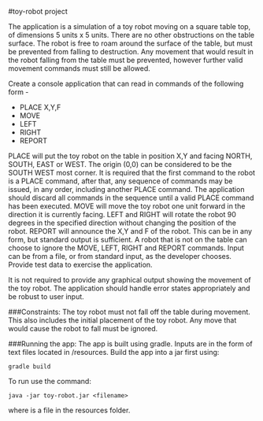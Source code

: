 #toy-robot project

The application is a simulation of a toy robot moving on a square table top, of dimensions 5 units x 5 units. There are no
other obstructions on the table surface. The robot is free to roam around the surface of the table, but must be prevented
from falling to destruction. Any movement that would result in the robot falling from the table must be prevented,
however further valid movement commands must still be allowed.

Create a console application that can read in commands of the following form -
* PLACE X,Y,F
* MOVE
* LEFT
* RIGHT
* REPORT

PLACE will put the toy robot on the table in position X,Y and facing NORTH, SOUTH, EAST or WEST. The origin (0,0)
can be considered to be the SOUTH WEST most corner. It is required that the first command to the robot is a PLACE
command, after that, any sequence of commands may be issued, in any order, including another PLACE command. The
application should discard all commands in the sequence until a valid PLACE command has been executed.
MOVE will move the toy robot one unit forward in the direction it is currently facing.
LEFT and RIGHT will rotate the robot 90 degrees in the specified direction without changing the position of the robot.
REPORT will announce the X,Y and F of the robot. This can be in any form, but standard output is sufficient.
A robot that is not on the table can choose to ignore the MOVE, LEFT, RIGHT and REPORT commands.
Input can be from a file, or from standard input, as the developer chooses.
Provide test data to exercise the application.

It is not required to provide any graphical output showing the movement of the toy robot.
The application should handle error states appropriately and be robust to user input.

###Constraints:
The toy robot must not fall off the table during movement. This also includes the initial placement of the toy robot. Any
move that would cause the robot to fall must be ignored.

###Running the app:
The app is built using gradle. Inputs are in the form of text files located in /resources.
Build the app into a jar first using:

`gradle build`

To run use the command:

`java -jar toy-robot.jar <filename>`

where <filename> is a file in the resources folder.
